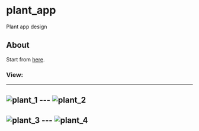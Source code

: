 
# plant_app

Plant app design

## About
Start from [here](https://piped.video/watch?v=LN668OAUrK4).

### View:
---
![plant_1](https://github.com/fekri8614/flutter-plant-app/assets/92860582/0a1440d9-b5b2-4543-83b1-20ca7bf26139) --- ![plant_2](https://github.com/fekri8614/flutter-plant-app/assets/92860582/89e26bc3-3ff2-49ff-967a-706e3099eeac)
---
![plant_3](https://github.com/fekri8614/flutter-plant-app/assets/92860582/19a2474b-84a8-41eb-8248-4dfde9d79f91) --- ![plant_4](https://github.com/fekri8614/flutter-plant-app/assets/92860582/d1c59ece-7b16-41f6-af96-75ac908fae39)
---

